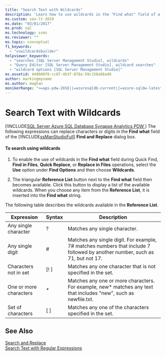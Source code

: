 ```yaml
---
title: "Search Text with Wildcards"
description: 'Learn how to use wildcards in the "Find what" field of a Find and Replace dialog box to specify a pattern to be matched.'
ms.custom: seo-lt-2019
ms.date: "03/01/2017"
ms.prod: sql
ms.technology: ssms
ms.reviewer: ""
ms.topic: conceptual
f1_keywords:
  - "vswildcardsbuilder"
helpviewer_keywords: 
  - "searches [SQL Server Management Studio], wildcards"
  - "Query Editor [SQL Server Management Studio], wildcard searches"
  - "wildcard options [SQL Server Management Studio]"
ms.assetid: 449600f8-cc87-4b3f-878a-59c158a88a40
author: markingmyname
ms.author: maghan
monikerRange: ">=aps-pdw-2016||=azuresqldb-current||=azure-sqldw-latest||>=sql-server-2016||=sqlallproducts-allversions||>=sql-server-linux-2017||=azuresqldb-mi-current"
---
```

# Search Text with Wildcards
[!INCLUDE[SQL Server Azure SQL Database Synapse Analytics PDW ](../../includes/applies-to-version/sql-asdb-asdbmi-asa-pdw.md)]
  The following expressions can replace characters or digits in the **Find what** field of the [!INCLUDE[ssManStudioFull](../../includes/ssmanstudiofull-md.md)] **Find and Replace** dialog box.  
  
#### To search using wildcards  
  
1.  To enable the use of wildcards in the **Find what** field during Quick Find, **Find in Files**, **Quick Replace**, or **Replace in Files** operations, select the **Use** option under **Find Options** and then choose **Wildcards**.  
  
2.  The triangular **Reference List** button next to the **Find what** field then becomes available. Click this button to display a list of the available wildcards. When you choose any item from the **Reference List**, it is inserted into the **Find what** string.  
  
 The following table describes the wildcards available in the **Reference List**.  
  
|Expression|Syntax|Description|  
|----------------|------------|-----------------|  
|Any single character|?|Matches any single character.|  
|Any single digit|#|Matches any single digit. For example, 7# matches numbers that include 7 followed by another number, such as 71, but not 17.|  
|Characters not in set|[! ]|Matches any one character that is not specified in the set.|  
|One or more characters|*|Matches any one or more characters. For example, new* matches any text that includes "new", such as newfile.txt.|  
|Set of characters|[ ]|Matches any one of the characters specified in the set.|  
  
## See Also  
 [Search and Replace](./search-and-replace.md)   
 [Search Text with Regular Expressions](./search-text-with-regular-expressions.md)